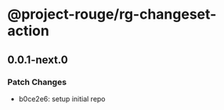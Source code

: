 # @project-rouge/rg-changeset-action

## 0.0.1-next.0

### Patch Changes

- b0ce2e6: setup initial repo
